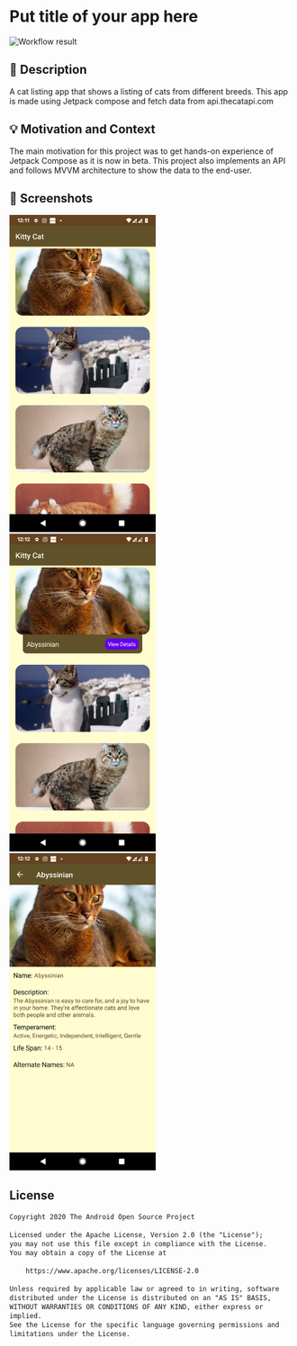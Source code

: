 # Put title of your app here

<!--- Replace <OWNER> with your Github Username and <REPOSITORY> with the name of your repository. -->
<!--- You can find both of these in the url bar when you open your repository in github. -->
![Workflow result](https://github.com/ibuls/android-compose-challenge/workflows/Check/badge.svg)


## :scroll: Description
A cat listing app that shows a listing of cats from different breeds. This app is made using Jetpack compose and fetch data from api.thecatapi.com

## :bulb: Motivation and Context
The main motivation for this project was to get hands-on experience of Jetpack Compose as it is now in beta. This project also implements an  API and follows MVVM architecture to show the data to the end-user.


## :camera_flash: Screenshots
<!-- You can add more screenshots here if you like -->
<img src="/results/img.png" width="260">&emsp;<img src="/results/img_1.png" width="260">&emsp;<img src="/results/img_2.png" width="260">

## License
```
Copyright 2020 The Android Open Source Project

Licensed under the Apache License, Version 2.0 (the "License");
you may not use this file except in compliance with the License.
You may obtain a copy of the License at

    https://www.apache.org/licenses/LICENSE-2.0

Unless required by applicable law or agreed to in writing, software
distributed under the License is distributed on an "AS IS" BASIS,
WITHOUT WARRANTIES OR CONDITIONS OF ANY KIND, either express or implied.
See the License for the specific language governing permissions and
limitations under the License.
```